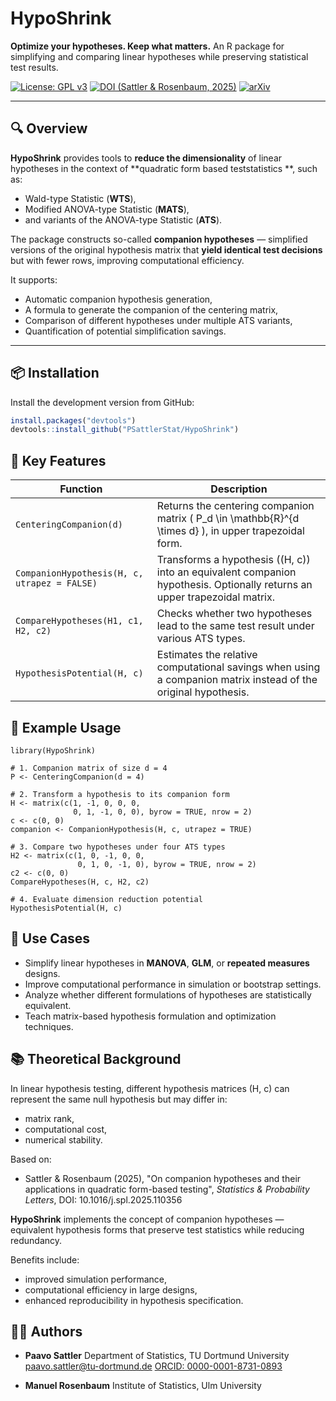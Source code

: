 # HypoShrink

**Optimize your hypotheses. Keep what matters.**
An R package for simplifying and comparing linear hypotheses while preserving statistical test results.

[![License: GPL v3](https://img.shields.io/badge/License-GPLv3-blue.svg)](https://www.gnu.org/licenses/gpl-3.0)
[![DOI (Sattler & Rosenbaum, 2025)](https://img.shields.io/badge/DOI-10.1016%2Fj.spl.2025.110356-blue)](https://doi.org/10.1016/j.spl.2025.110356)
[![arXiv](https://img.shields.io/badge/arXiv-2310.11799-b31b1b.svg)](https://arxiv.org/abs/2310.11799)

---

## 🔍 Overview

**HypoShrink** provides tools to **reduce the dimensionality** of linear hypotheses in the context of **quadratic form based teststatistics **, such as:

- Wald-type Statistic (**WTS**),
- Modified ANOVA-type Statistic (**MATS**),
- and variants of the ANOVA-type Statistic (**ATS**).

The package constructs so-called **companion hypotheses** — simplified versions of the original hypothesis matrix that **yield identical test decisions** but with fewer rows, improving computational efficiency.

It supports:
- Automatic companion hypothesis generation,
- A formula to generate the companion of the centering matrix,
- Comparison of different hypotheses under multiple ATS variants,
- Quantification of potential simplification savings.

---

## 📦 Installation

Install the development version from GitHub:

```r
install.packages("devtools")
devtools::install_github("PSattlerStat/HypoShrink")
```

## 🎯 Key Features

| Function                   | Description                                                                                           |
|---------------------------|-------------------------------------------------------------------------------------------------------|
| `CenteringCompanion(d)`   | Returns the centering companion matrix \( P_d \in \mathbb{R}^{d \times d} \), in upper trapezoidal form. |
| `CompanionHypothesis(H, c, utrapez = FALSE)` | Transforms a hypothesis \((H, c)\) into an equivalent companion hypothesis. Optionally returns an upper trapezoidal matrix. |
| `CompareHypotheses(H1, c1, H2, c2)` | Checks whether two hypotheses lead to the same test result under various ATS types. |
| `HypothesisPotential(H, c)` | Estimates the relative computational savings when using a companion matrix instead of the original hypothesis. |


## 📘 Example Usage
```
library(HypoShrink)

# 1. Companion matrix of size d = 4
P <- CenteringCompanion(d = 4)

# 2. Transform a hypothesis to its companion form
H <- matrix(c(1, -1, 0, 0, 0,
              0, 1, -1, 0, 0), byrow = TRUE, nrow = 2)
c <- c(0, 0)
companion <- CompanionHypothesis(H, c, utrapez = TRUE)

# 3. Compare two hypotheses under four ATS types
H2 <- matrix(c(1, 0, -1, 0, 0,
               0, 1, 0, -1, 0), byrow = TRUE, nrow = 2)
c2 <- c(0, 0)
CompareHypotheses(H, c, H2, c2)

# 4. Evaluate dimension reduction potential
HypothesisPotential(H, c)
```

## 🧪 Use Cases

- Simplify linear hypotheses in **MANOVA**, **GLM**, or **repeated measures** designs.
- Improve computational performance in simulation or bootstrap settings.
- Analyze whether different formulations of hypotheses are statistically equivalent.
- Teach matrix-based hypothesis formulation and optimization techniques.



## 📚 Theoretical Background

In linear hypothesis testing, different hypothesis matrices (H, c) can represent the same null hypothesis but may differ in:
- matrix rank,
- computational cost,
- numerical stability.

Based on:

- Sattler & Rosenbaum (2025),
  "On companion hypotheses and their applications in quadratic form-based testing",
  *Statistics & Probability Letters*, DOI: 10.1016/j.spl.2025.110356



**HypoShrink** implements the concept of companion hypotheses — equivalent hypothesis forms that preserve test statistics while reducing redundancy.

Benefits include:
- improved simulation performance,
- computational efficiency in large designs,
- enhanced reproducibility in hypothesis specification.


## 👨‍🔬 Authors

- **Paavo Sattler**
  Department of Statistics, TU Dortmund University
  [paavo.sattler@tu-dortmund.de](mailto:paavo.sattler@tu-dortmund.de)
  [ORCID: 0000-0001-8731-0893](https://orcid.org/0000-0001-8731-0893)

- **Manuel Rosenbaum**
  Institute of Statistics, Ulm University
